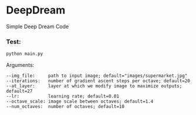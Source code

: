 # DeepDream

Simple Deep Dream Code

### Test:

```Bash
python main.py 
```

Arguments:
```
--img_file:     path to input image; default="images/supermarket.jpg"
--iterations:   number of gradient ascent steps per octave; default=20
--at_layer:     layer at which we modify image to maximize outputs; default=27
--lr:           learning rate; default=0.01
--octave_scale: image scale between octaves; default=1.4
--num_octaves:  number of octaves; default=10
```
